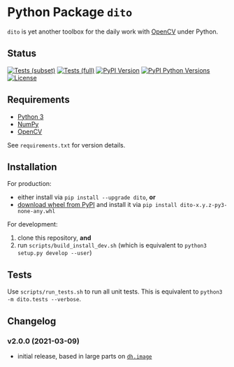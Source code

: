 Python Package `dito`
=====================

`dito` is yet another toolbox for the daily work with [OpenCV](https://opencv.org/) under Python.


Status
------

[![Tests (subset)](https://github.com/dhaase-de/dito/actions/workflows/tests-subset.yml/badge.svg)](https://github.com/dhaase-de/dito/actions/workflows/tests-subset.yml)
[![Tests (full)](https://github.com/dhaase-de/dito/actions/workflows/tests-full.yml/badge.svg)](https://github.com/dhaase-de/dito/actions/workflows/tests-full.yml)
[![PyPI Version](https://img.shields.io/pypi/v/dito.svg)](https://pypi.python.org/pypi/dito/)
[![PyPI Python Versions](https://img.shields.io/pypi/pyversions/dito.svg)](https://pypi.python.org/pypi/dito/)
[![License](https://img.shields.io/github/license/dhaase-de/dito.svg)](LICENSE.txt)


Requirements
------------

* [Python 3](https://www.python.org/)
* [NumPy](https://numpy.org/)
* [OpenCV](https://opencv.org/)

See `requirements.txt` for version details.


Installation
------------

For production:
* either install via `pip install --upgrade dito`, **or**
* [download wheel from PyPI](https://pypi.org/project/dito/#files) and install it via `pip install dito-x.y.z-py3-none-any.whl`

For development:
1. clone this repository, **and**
2. run `scripts/build_install_dev.sh` (which is equivalent to `python3 setup.py develop --user`)


Tests
-----

Use `scripts/run_tests.sh` to run all unit tests.
This is equivalent to `python3 -m dito.tests --verbose`.


Changelog
---------

### v2.0.0 (2021-03-09) ###

* initial release, based in large parts on [`dh.image`](https://github.com/dhaase-de/dh-python-dh)
